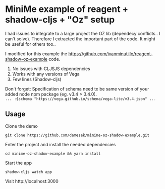 # MiniMe example of reagent + shadow-cljs + "Oz" setup

I had issues to integrate to a large project the OZ lib (dependecy conflicts.. I can't solve). 
Therefore I extracted the important part of the code. It might be useful for others too..


I modified for this example the https://github.com/ivanminutillo/reagent-shadow-oz-example code.

1. No issues with CLJSJS dependencies
2. Works with any versions of Vega
3. Few lines (Shadow-cljs)

Don't forget: Specification of schema need to be same version of your added node npm package (eg. v3.4 > 3.4.0). <BR>
```... :$schema "https://vega.github.io/schema/vega-lite/v3.4.json" ... ```

## Usage
Clone the demo

```
git clone https://github.com/damesek/minime-oz-shadow-example.git
```


Enter the project and install the needed dependencies

```
cd minime-oz-shadow-example && yarn install
```

Start the app

```
shadow-cljs watch app

```
Visit http://localhost:3000


